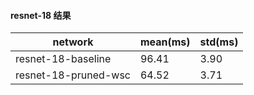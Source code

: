 #### resnet-18 结果

| network | mean(ms) | std(ms) |
| -----|------| ---------------- |
| resnet-18-baseline | 96.41 | 3.90 | 
| resnet-18-pruned-wsc | 64.52 | 3.71 | 
